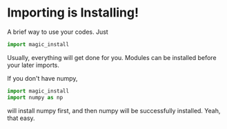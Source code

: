 # Importing is Installing!
A brief way to use your codes. Just
```python
import magic_install
```
Usually, everything will get done for you. Modules can be installed before your later imports.

If you don't have numpy,
```python
import magic_install
import numpy as np
```
will install numpy first, and then numpy will be successfully installed. Yeah, that easy.
